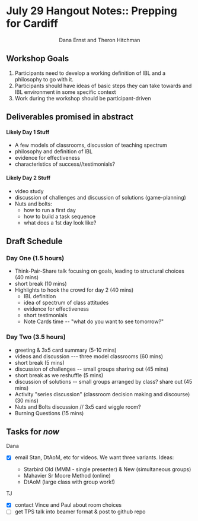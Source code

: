 # July 29 Hangout Notes:: Prepping for Cardiff

<center>Dana Ernst and Theron Hitchman</center>

## Workshop Goals

1. Participants need to develop a working definition of IBL and a philosophy to go with it.
2. Participants should have ideas of basic steps they can take towards and IBL environment in some specific context
3. Work during the workshop should be participant-driven

## Deliverables promised in abstract

#### Likely Day 1 Stuff
+ A few models of classrooms, discussion of teaching spectrum
+ philosophy and definition of IBL
+ evidence for effectiveness
+ characteristics of success//testimonials?

#### Likely Day 2 Stuff
+ video study
+ discussion of challenges and discussion of solutions (game-planning)
+ Nuts and bolts:
	+ how to run a first day
	+ how to build a task sequence
	+ what does a 1st day look like?

## Draft Schedule

### Day One (1.5 hours)
* Think-Pair-Share talk focusing on goals, leading to structural choices (40 mins)
* short break (10 mins)
* Highlights to hook the crowd for day 2 (40 mins)
	* IBL definition
	* idea of spectrum of class attitudes
	* evidence for effectiveness
	* short testimonials
	* Note Cards time  -- "what do you want to see tomorrow?"


### Day Two (3.5 hours)
* greeting & 3x5 card summary (5-10 mins)
* videos and discussion --- three model classrooms (60 mins)
* short break (5 mins)
* discussion of challenges -- small groups sharing out (45 mins)
* short break as we reshuffle (5 mins)
* discussion of solutions -- small groups arranged by class? share out (45 mins)
* Activity "series discussion" (classroom decision making and discourse) (30 mins)
* Nuts and Bolts discussion // 3x5 card wiggle room?
* Burning Questions (15 mins)

## Tasks for _now_

Dana

+ [x] email Stan, DtAoM, etc for videos. We want three variants.
Ideas:

	+ Starbird Old (MMM - single presenter) & New (simultaneous groups)
	+ Mahavier Sr Moore Method (online)
	+ DtAoM (large class with group work!)

TJ

+ [x] contact Vince and Paul about room choices
+ [ ] get TPS talk into beamer format & post to github repo
